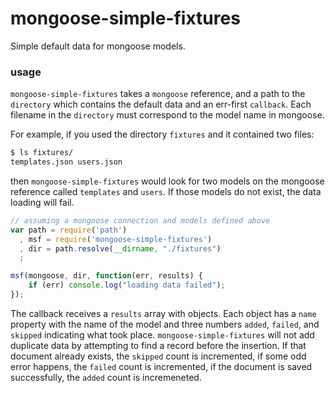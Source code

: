 # mongoose-simple-fixtures

Simple default data for mongoose models.


### usage

`mongoose-simple-fixtures` takes a `mongoose` reference, and a path to the `directory` which contains the default data and an err-first `callback`.  Each filename in the `directory` must correspond to the model name in mongoose.

For example, if you used the directory `fixtures` and it contained two files:

```bash
$ ls fixtures/
templates.json users.json
```

then `mongoose-simple-fixtures` would look for two models on the mongoose reference called `templates` and `users`.  If those models do not exist, the data loading will fail.

```javascript
// assuming a mongoose connection and models defined above
var path = require('path')
  , msf = require('mongoose-simple-fixtures')
  , dir = path.resolve(__dirname, "./fixtures")
  ;

msf(mongoose, dir, function(err, results) {
    if (err) console.log("loading data failed");
});
```

The callback receives a `results` array with objects. Each object has a `name` property with the name of the model and three numbers `added`, `failed`, and `skipped` indicating what took place. `mongoose-simple-fixtures` will not add duplicate data by attempting to find a record before the insertion.  If that document already exists, the `skipped` count is incremented, if some odd error happens, the `failed` count is incremented, if the document is saved successfully, the `added` count is incremeneted.